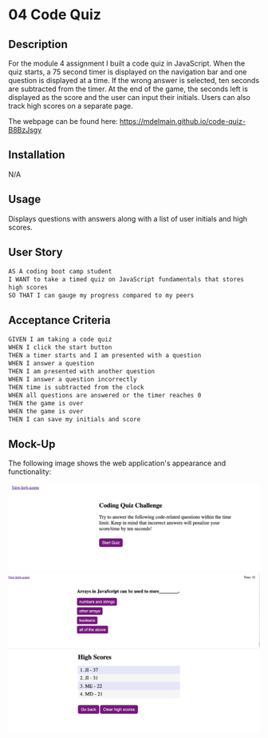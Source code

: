 # 04 Code Quiz

## Description 
For the module 4 assignment I built a code quiz in JavaScript. When the quiz starts, a 75 second timer is displayed on the navigation bar and one question is displayed at a time. If the wrong answer is selected, ten seconds are subtracted from the timer. At the end of the game, the seconds left is displayed as the score and the user can input their initials. Users can also track high scores on a separate page.

The webpage can be found here: https://mdelmain.github.io/code-quiz-B8BzJsgy

## Installation
N/A

## Usage
Displays questions with answers along with a list of user initials and high scores.

## User Story

```
AS A coding boot camp student
I WANT to take a timed quiz on JavaScript fundamentals that stores high scores
SO THAT I can gauge my progress compared to my peers
```

## Acceptance Criteria 

```
GIVEN I am taking a code quiz
WHEN I click the start button
THEN a timer starts and I am presented with a question
WHEN I answer a question
THEN I am presented with another question
WHEN I answer a question incorrectly
THEN time is subtracted from the clock
WHEN all questions are answered or the timer reaches 0
THEN the game is over
WHEN the game is over
THEN I can save my initials and score
```

## Mock-Up

The following image shows the web application's appearance and functionality:

![code quiz3](/assets/images/Screenshot-code-quiz-3.png)
![code quiz2](/assets/images/Screenshot-code-quiz-2.png)
![code quiz1](/assets/images/Screenshot-code-quiz-1.png)

